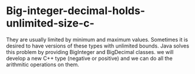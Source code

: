 # Big-integer-decimal-holds-unlimited-size-c-
They are usually limited by minimum and maximum values. Sometimes it is desired to have versions of these types with unlimited bounds. Java solves this problem by providing BigInteger and BigDecimal classes. we will develop a new C++ type (negative or positive) and we can do all the arithmitic operations on them.
